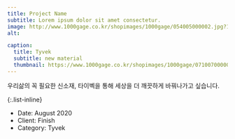 ```yaml
---
title: Project Name
subtitle: Lorem ipsum dolor sit amet consectetur.
image: http://www.1000gage.co.kr/shopimages/1000gage/054005000002.jpg?1407125069
alt: 

caption:
  title: Tyvek
  subtitle: new material
  thumbnail: https://www.1000gage.co.kr/shopimages/1000gage/0710070000022.jpg?1407125069
---
```

우리삶의 꼭 필요한 신소재, 타이벡을 통해 세상을 더 깨끗하게 바꿔나가고 싶습니다. 

{:.list-inline}
- Date: August 2020
- Client: Finish
- Category: Tyvek


